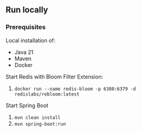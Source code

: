 ## Run locally

### Prerequisites
Local installation of: 
- Java 21
- Maven
- Docker

Start Redis with Bloom Filter Extension:
1. `docker run --name redis-bloom -p 6380:6379 -d redislabs/rebloom:latest`

Start Spring Boot
1. `mvn clean install`
2. `mvn spring-boot:run`
